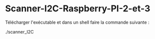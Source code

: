 # Scanner-I2C-Raspberry-PI-2-et-3

Télécharger l'exécutable et dans un shell faire la commande suivante :

  ./scanner_I2C
